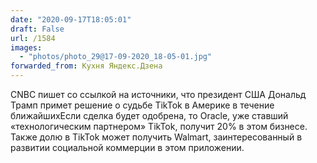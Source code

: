 ```yaml
---
date: "2020-09-17T18:05:01"
draft: False
url: /1584
images:
  - "photos/photo_29@17-09-2020_18-05-01.jpg"
forwarded_from: Кухня Яндекс.Дзена
---
```


CNBC пишет со ссылкой на источники, что президент США Дональд Трамп примет решение о судьбе TikTok в Америке в течение ближайшихЕсли сделка будет одобрена, то Oracle, уже ставший «технологическим партнером» TikTok, получит 20% в этом бизнесе. Также долю в TikTok может получить Walmart, заинтересованный в развитии социальной коммерции в этом приложении.
